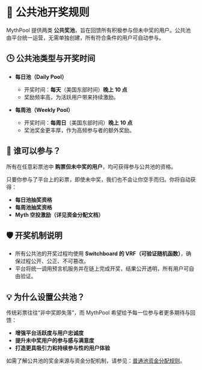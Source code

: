 # 🎉 公共池开奖规则

MythPool 提供两类 **公共奖池**，旨在回馈所有积极参与但未中奖的用户。公共池由平台统一运营，无需单独创建，所有符合条件的用户可自动参与。

## 🕒 公共池类型与开奖时间

- **每日池（Daily Pool）**
  - 开奖时间：**每天**（美国东部时间）**晚上 10 点**
  - 奖励频率高，为活跃用户带来持续激励。

- **每周池（Weekly Pool）**
  - 开奖时间：**每周日**（美国东部时间）**晚上 10 点**
  - 奖池奖金更丰厚，作为高频参与者的额外奖励。

## 🎁 谁可以参与？

所有在任意彩票池中 **购票但未中奖的用户**，均可获得参与公共池的资格。

只要你参与了平台上的彩票，即使未中奖，我们也不会让你空手而归。你将自动获得：

- **每日池抽奖资格**
- **每周池抽奖资格**
- **Myth 空投激励（详见资金分配文档）**

## 🛡️ 开奖机制说明

- 所有公共池的开奖过程均使用 **Switchboard 的 VRF（可验证随机函数）**，确保过程公开、公正、不可篡改。
- 平台将统一调用预言机服务并在链上完成开奖，结果公开透明，所有用户可自由验证。

## 💡 为什么设置公共池？

传统彩票往往“非中奖即失落”，而 MythPool 希望给予每一位参与者更多期待与回馈：

- **增强平台活跃度与用户忠诚度**
- **提升未中奖用户的参与感与满意度**
- **打造更具吸引力和持续参与性的用户体验**


如需了解公共池的奖金来源与资金分配机制，请参见：[普通池资金分配规则](./rules-regular-fund)。
